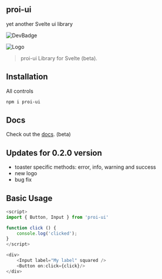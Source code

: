 proi-ui
---------
yet another Svelte ui library

![DevBadge](https://img.shields.io/badge/development-in%20pause-red)


![Logo](https://github.com/specialdoom/proi-ui/blob/master/src/assets/logo.png?raw=true "proi-ui logo")

> proi-ui Library for Svelte (beta).

## Installation
All controls
```bash
npm i proi-ui
```

## Docs
Check out the [docs](https://specialdoom.github.io/proi-ui/). (beta)

## Updates for 0.2.0 version
- toaster specific methods: error, info, warning and success
- new logo
- bug fix

## Basic Usage
```javascript
<script>
import { Button, Input } from 'proi-ui'

function click () {
    console.log('clicked');
}
</script>

<div>
    <Input label="My label" squared />
    <Button on:click={click}/>
</div>
```
